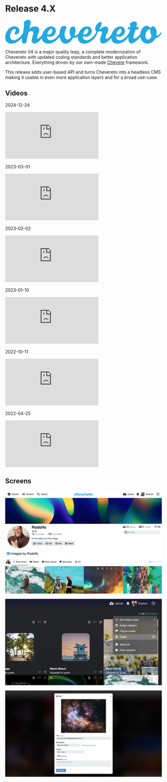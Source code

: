 # Release 4.X

![logo](../src/4.X/logo.svg)

Chevereto V4 is a major quality leap, a complete modernization of Chevereto with updated coding standards and better application architecture. Everything driven by our own-made [Chevere](https://chevere.org) framework.

This release adds user-based API and turns Chevereto into a headless CMS making it usable in even more application layers and for a broad use-case.

## Videos

2024-12-24

<div class="embed-responsive embed-responsive-16by9">
  <iframe class="embed-responsive-item m-0" src="https://www.youtube.com/embed/8o0KnTmAJTE" frameborder="0" allow="accelerometer; autoplay; clipboard-write; encrypted-media; gyroscope; picture-in-picture" allowfullscreen></iframe>
</div>

2023-03-01

<div class="embed-responsive embed-responsive-16by9">
  <iframe class="embed-responsive-item m-0" src="https://www.youtube.com/embed/vbV_u1Aw1XA" frameborder="0" allow="accelerometer; autoplay; clipboard-write; encrypted-media; gyroscope; picture-in-picture" allowfullscreen></iframe>
</div>

2023-02-02

<div class="embed-responsive embed-responsive-16by9">
  <iframe class="embed-responsive-item m-0" src="https://www.youtube.com/embed/ClF4uCbYKdA" frameborder="0" allow="accelerometer; autoplay; clipboard-write; encrypted-media; gyroscope; picture-in-picture" allowfullscreen></iframe>
</div>

2023-01-10

<div class="embed-responsive embed-responsive-16by9">
  <iframe class="embed-responsive-item m-0" src="https://www.youtube.com/embed/TirAHdfEOR8" frameborder="0" allow="accelerometer; autoplay; clipboard-write; encrypted-media; gyroscope; picture-in-picture" allowfullscreen></iframe>
</div>

2022-10-11

<div class="embed-responsive embed-responsive-16by9">
  <iframe class="embed-responsive-item m-0" src="https://www.youtube.com/embed/ytw2Ep1Xm1A" frameborder="0" allow="accelerometer; autoplay; clipboard-write; encrypted-media; gyroscope; picture-in-picture" allowfullscreen></iframe>
</div>

2022-04-25

<div class="embed-responsive embed-responsive-16by9">
  <iframe class="embed-responsive-item m-0" src="https://www.youtube.com/embed/C-AZVuMEFMg" frameborder="0" allow="accelerometer; autoplay; clipboard-write; encrypted-media; gyroscope; picture-in-picture" allowfullscreen></iframe>
</div>

## Screens

![User](../src/4.X/4.0/user-profile.jpeg "User profile")

![Explore](../src/4.X/4.0/listing-actions-zoom.jpg "Explore")

![Modal](../src/4.X/4.0/modal-image.jpg "Modal")
